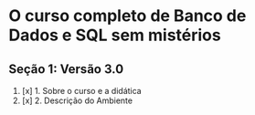 # O curso completo de Banco de Dados e SQL sem mistérios

## Seção 1: Versão 3.0

1. [x] 1. Sobre o curso e a didática
2. [x] 2. Descrição do Ambiente
